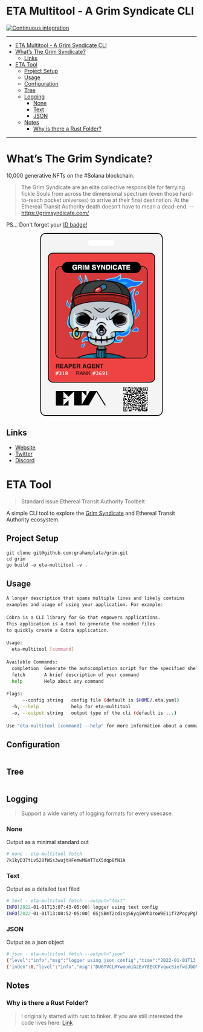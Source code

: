 # ETA Multitool - A Grim Syndicate CLI

[![Continuous integration](https://github.com/grahamplata/grim/actions/workflows/ci.yml/badge.svg?branch=master)](https://github.com/grahamplata/grim/actions/workflows/ci.yml)

---

- [ETA Multitool - A Grim Syndicate CLI](#eta-multitool---a-grim-syndicate-cli)
- [What’s The Grim Syndicate?](#whats-the-grim-syndicate)
  - [Links](#links)
- [ETA Tool](#eta-tool)
  - [Project Setup](#project-setup)
  - [Usage](#usage)
  - [Configuration](#configuration)
  - [Tree](#tree)
  - [Logging](#logging)
    - [None](#none)
    - [Text](#text)
    - [JSON](#json)
  - [Notes](#notes)
    - [Why is there a Rust Folder?](#why-is-there-a-rust-folder)

---

# What’s The Grim Syndicate?

10,000 generative NFTs on the #Solana blockchain.

> The Grim Syndicate are an elite collective responsible for ferrying fickle Souls from across the dimensional spectrum (even those hard-to-reach pocket universes) to arrive at their final destination. At the Ethereal Transit Authority death doesn't have to mean a dead-end. -- https://grimsyndicate.com/

PS... Don't forget your [ID badge!](https://grimsyndicate.id/)

<p align="center">
  <img src="./docs/grim-318.jpg" />
</p>

## Links

- [Website](https://grimsyndicate.com/)
- [Twitter](https://twitter.com/Grim__Syndicate)
- [Discord](https://discord.gg/xeHPSUhUv7)

# ETA Tool

> Standard issue Ethereal Transit Authority Toolbelt

A simple CLI tool to explore the [Grim Syndicate](https://grimsyndicate.com/) and Ethereal Transit Authority ecosystem.

## Project Setup

```shell
git clone git@github.com:grahamplata/grim.git
cd grim
go build -o eta-multitool -v .
```

## Usage

```bash
A longer description that spans multiple lines and likely contains
examples and usage of using your application. For example:

Cobra is a CLI library for Go that empowers applications.
This application is a tool to generate the needed files
to quickly create a Cobra application.

Usage:
  eta-multitool [command]

Available Commands:
  completion  Generate the autocompletion script for the specified shell
  fetch       A brief description of your command
  help        Help about any command

Flags:
      --config string   config file (default is $HOME/.eta.yaml)
  -h, --help            help for eta-multitool
  -o, --output string   output type of the cli (default is ...)

Use "eta-multitool [command] --help" for more information about a command.
```

## Configuration

```bash

```

## Tree

```bash

```

## Logging

> Support a wide variety of logging formats for every usecase.

### None

Output as a minimal standard out

```bash
# none - eta-multitool fetch
7k1kyD37tLv528fWSs3wujtHFemwMGmTTxX5dqp8fN1A
```

### Text

Output as a detailed text filed

```bash
# text - eta-multitool fetch --output="text"
INFO[2022-01-01T13:07:43-05:00] logger using text config
INFO[2022-01-01T13:08:52-05:00] 6SjSBmT2cd1sgS6yqiHVhDroWBE11f72PopyPgkb5AMQ  index=0 public_key=DWviW6d8AK4ksTL9wJvXy8XBqevtGrY5UQgmTRdiQHqd token_address=6SjSBmT2cd1sgS6yqiHVhDroWBE11f72PopyPgkb5AMQ
```

### JSON

Output as a json object

```bash
# json - eta-multitool fetch --output="json"
{"level":"info","msg":"logger using json config","time":"2022-01-01T13:05:46-05:00"}
{"index":0,"level":"info","msg":"DU6TVCLMYwoomiG2EvY8ECCFvquc5iefwdJbDMYtjr7T","public_key":"3X7HzqxBquHf8Sgqd5Tzi93b3frP74k68JeHAhVTrnNb","time":"2022-01-01T13:06:45-05:00","token_address":"DU6TVCLMYwoomiG2EvY8ECCFvquc5iefwdJbDMYtjr7T"}
```

## Notes

### Why is there a Rust Folder?

> I originally started with rust to tinker. If you are still interested the code lives here: [Link](./deprecated/rust/README.md)

